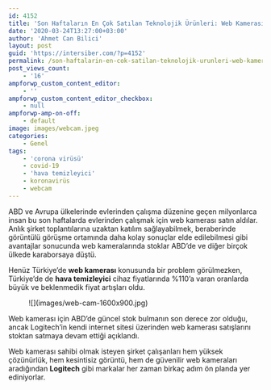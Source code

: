 ```yaml
---
id: 4152
title: 'Son Haftaların En Çok Satılan Teknolojik Ürünleri: Web Kamerası &#8211; Hava Temizleyiciler'
date: '2020-03-24T13:27:00+03:00'
author: 'Ahmet Can Bilici'
layout: post
guid: 'https://intersiber.com/?p=4152'
permalink: /son-haftalarin-en-cok-satilan-teknolojik-urunleri-web-kamerasi-hava-temizleyiciler/
post_views_count:
    - '16'
ampforwp_custom_content_editor:
    - ''
ampforwp_custom_content_editor_checkbox:
    - null
ampforwp-amp-on-off:
    - default
image: images/webcam.jpeg
categories:
    - Genel
tags:
    - 'corona virüsü'
    - covid-19
    - 'hava temizleyici'
    - koronavirüs
    - webcam
---
```


ABD ve Avrupa ülkelerinde evlerinden çalışma düzenine geçen milyonlarca insan bu son haftalarda evlerinden çalışmak için web kamerası satın aldılar. Anlık şirket toplantılarına uzaktan katılım sağlayabilmek, beraberinde görüntülü görüşme ortamında daha kolay sonuçlar elde edilebilmesi gibi avantajlar sonucunda web kameralarında stoklar ABD’de ve diğer birçok ülkede karaborsaya düştü.

Henüz Türkiye’de **web kamerası** konusunda bir problem görülmezken, Türkiye’de de **hava temizleyici** cihaz fiyatlarında %110’a varan oranlarda büyük ve beklenmedik fiyat artışları oldu.

<figure class="wp-block-image size-large">![](images/web-cam-1600x900.jpg)</figure>Web kamerası için ABD’de güncel stok bulmanın son derece zor olduğu, ancak Logitech’in kendi internet sitesi üzerinden web kamerası satışlarını stoktan satmaya devam ettiği açıklandı.

Web kamerası sahibi olmak isteyen şirket çalışanları hem yüksek çözünürlük, hem kesintisiz görüntü, hem de güvenilir web kameraları aradığından **Logitech** gibi markalar her zaman birkaç adım ön planda yer ediniyorlar.